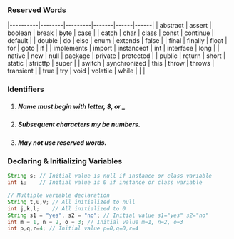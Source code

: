 ### Reserved Words
|----------|--------|---------|-------|------|------|
| abstract |	assert	| boolean	| break	| byte	| case |
| catch |	char	| class	| const	| continue	| default |
| double |	do	| else	| enum	| extends	| false |
| final |	finally	| float	| for	| goto	| if |
| implements	| import	| instanceof	| int	| interface	| long |
| native |	new	| null	| package	| private	| protected |
| public |	return	| short	| static	| strictfp	| super |
| switch |	synchronized	| this	| throw |	throws |	transient |
| true |	try |	void |	volatile | while |   |   |

### Identifiers 
1. ##### Name must begin with letter, $, or _
2. ##### Subsequent characters my be numbers.
3. ##### May not use reserved words.
 
### Declaring & Initializing Variables

```java
String s; // Initial value is null if instance or class variable
int i;    // Initial value is 0 if instance or class variable

// Multiple variable declaration
String t,u,v; // All initialized to null
int j,k,l;    // All initialized to 0
String s1 = "yes", s2 = "no"; // Initial value s1="yes" s2="no"
int m = 1, n = 2, o = 3; // Initial value m=1, n=2, o=3
int p,q,r=4; // Initial value p=0,q=0,r=4
```
